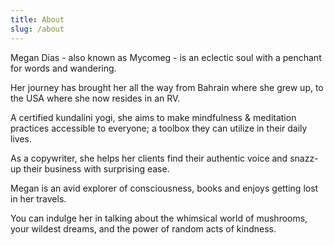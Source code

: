 ```yaml
---
title: About
slug: /about
---
```

Megan Dias - also known as Mycomeg - is an eclectic soul with a penchant for words and wandering.  

Her journey has brought her all the way from Bahrain where she grew up, to the USA where she now resides in an RV. 

A certified kundalini yogi, she aims to make mindfulness & meditation practices accessible to everyone; a toolbox they can utilize in their daily lives. 

As a copywriter, she helps her clients find their authentic voice and snazz-up their business with surprising ease. 

Megan is an avid explorer of consciousness, books and enjoys getting lost in her travels.

You can indulge her in talking about the whimsical world of mushrooms, your wildest dreams, and the power of random acts of kindness.